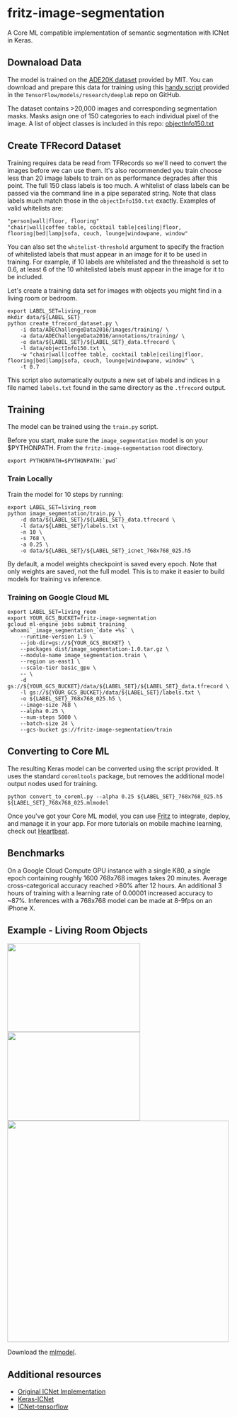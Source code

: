 # fritz-image-segmentation
A Core ML compatible implementation of semantic segmentation with ICNet in Keras.

## Downaload Data
The model is trained on the [ADE20K dataset](http://groups.csail.mit.edu/vision/datasets/ADE20K/) provided by MIT. You can download and prepare this data for training using this [handy script](https://github.com/tensorflow/models/blob/master/research/deeplab/datasets/download_and_convert_ade20k.sh) provided in the `TensorFlow/models/research/deeplab` repo on GitHub.

The dataset contains >20,000 images and corresponding segmentation masks. Masks asign one of 150 categories to each individual pixel of the image. A list of object classes is included in this repo: [objectInfo150.txt]()

## Create TFRecord Dataset

Training requires data be read from TFRecords so we'll need to convert the images before we can use them. It's also recommended you train choose less than 20 image labels to train on as performance degrades after this point. The full 150 class labels is too much. A whitelist of class labels can be passed via the command line in a pipe separated string. Note that class labels much match those in the `objectInfo150.txt` exactly. Examples of valid whitelists are:

```
"person|wall|floor, flooring"
"chair|wall|coffee table, cocktail table|ceiling|floor, flooring|bed|lamp|sofa, couch, lounge|windowpane, window"
```

You can also set the `whitelist-threshold` argument to specify the fraction of whitelisted labels that must appear in an image for it to be used in training. For example, if 10 labels are whitelisted and the threashold is set to 0.6, at least 6 of the 10 whitelisted labels must appear in the image for it to be included.

Let's create a training data set for images with objects you might find in a living room or bedroom.

```
export LABEL_SET=living_room
mkdir data/${LABEL_SET}
python create_tfrecord_dataset.py \
    -i data/ADEChallengeData2016/images/training/ \
    -a data/ADEChallengeData2016/annotations/training/ \
    -o data/${LABEL_SET}/${LABEL_SET}_data.tfrecord \
    -l data/objectInfo150.txt \
    -w "chair|wall|coffee table, cocktail table|ceiling|floor, flooring|bed|lamp|sofa, couch, lounge|windowpane, window" \
    -t 0.7
```

This script also automatically outputs a new set of labels and indices in a file named `labels.txt` found in the same directory as the `.tfrecord` output.

## Training
The model can be trained using the `train.py` script.

Before you start, make sure the `image_segmentation` model is on your $PYTHONPATH. From the `fritz-image-segmentation` root directory.

```
export PYTHONPATH=$PYTHONPATH:`pwd`
```

### Train Locally
Train the model for 10 steps by running:

```
export LABEL_SET=living_room
python image_segmentation/train.py \
    -d data/${LABEL_SET}/${LABEL_SET}_data.tfrecord \
    -l data/${LABEL_SET}/labels.txt \
    -n 10 \
    -s 768 \
    -a 0.25 \
    -o data/${LABEL_SET}/${LABEL_SET}_icnet_768x768_025.h5
```

By default, a model weights checkpoint is saved every epoch. Note that only weights are saved, not the full model. This is to make it easier to build models for training vs inference.

### Training on Google Cloud ML
```
export LABEL_SET=living_room
export YOUR_GCS_BUCKET=fritz-image-segmentation
gcloud ml-engine jobs submit training `whoami`_image_segmentation_`date +%s` \
    --runtime-version 1.9 \
    --job-dir=gs://${YOUR_GCS_BUCKET} \
    --packages dist/image_segmentation-1.0.tar.gz \
    --module-name image_segmentation.train \
    --region us-east1 \
    --scale-tier basic_gpu \
    -- \
    -d gs://${YOUR_GCS_BUCKET}/data/${LABEL_SET}/${LABEL_SET}_data.tfrecord \
    -l gs://${YOUR_GCS_BUCKET}/data/${LABEL_SET}/labels.txt \
    -o ${LABEL_SET}_768x768_025.h5 \
    --image-size 768 \
    --alpha 0.25 \
    --num-steps 5000 \
    --batch-size 24 \
    --gcs-bucket gs://fritz-image-segmentation/train
```

## Converting to Core ML
The resulting Keras model can be converted using the script provided. It uses the standard `coremltools` package, but removes the additional model output nodes used for training.

```
python convert_to_coreml.py --alpha 0.25 ${LABEL_SET}_768x768_025.h5 ${LABEL_SET}_768x768_025.mlmodel
```

Once you've got your Core ML model, you can use [Fritz](www.fritz.ai) to integrate, deploy, and manage it in your app. For more tutorials on mobile machine learning, check out [Heartbeat](heartbeat.fritz.ai).

## Benchmarks
On a Google Cloud Compute GPU instance with a single K80, a single epoch containing roughly 1600 768x768 images takes 20 minutes. Average cross-categorical accuracy reached >80% after 12 hours. An additional 3 hours of training with a learning rate of 0.00001 increased accuracy to ~87%. Inferences with a 768x768 model can be made at 8-9fps on an iPhone X.

## Example - Living Room Objects

<img src="https://github.com/fritzlabs/fritz-image-segmentation/blob/master/examples/living_room.jpg?raw=true" width="300" height="200">
<img src="https://github.com/fritzlabs/fritz-image-segmentation/blob/master/examples/example_image_and_mask.png?raw=true" width="300" height="200">
<img src="https://github.com/fritzlabs/fritz-image-segmentation/blob/master/examples/example_pixel_probabilities.png?raw=true" width="500" height="500">

Download the [mlmodel](https://github.com/fritzlabs/fritz-image-segmentation/blob/master/examples/icnet_768x768_living_room.mlmodel).

## Additional resources

* [Original ICNet Implementation](https://github.com/hszhao/ICNet)
* [Keras-ICNet](https://github.com/aitorzip/Keras-ICNet)
* [ICNet-tensorflow](https://github.com/hellochick/ICNet-tensorflow)
